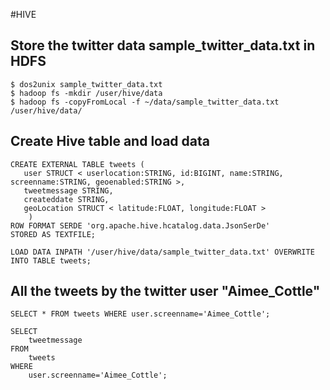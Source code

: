 #HIVE

## Store the twitter data sample_twitter_data.txt in HDFS

```
$ dos2unix sample_twitter_data.txt
$ hadoop fs -mkdir /user/hive/data
$ hadoop fs -copyFromLocal -f ~/data/sample_twitter_data.txt /user/hive/data/
```

## Create Hive table and load data

```
CREATE EXTERNAL TABLE tweets ( 
   user STRUCT < userlocation:STRING, id:BIGINT, name:STRING, screenname:STRING, geoenabled:STRING >, 
   tweetmessage STRING,
   createddate STRING,
   geoLocation STRUCT < latitude:FLOAT, longitude:FLOAT >
    ) 
ROW FORMAT SERDE 'org.apache.hive.hcatalog.data.JsonSerDe' 
STORED AS TEXTFILE;

LOAD DATA INPATH '/user/hive/data/sample_twitter_data.txt' OVERWRITE INTO TABLE tweets;
```

## All the tweets by the twitter user "Aimee_Cottle"

```
SELECT * FROM tweets WHERE user.screenname='Aimee_Cottle';

SELECT 
    tweetmessage 
FROM 
    tweets 
WHERE 
    user.screenname='Aimee_Cottle';
```